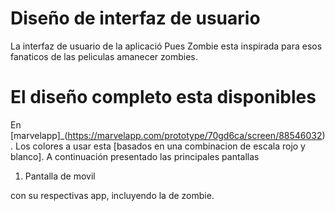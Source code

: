 # Diseño de interfaz de usuario 

La interfaz de usuario de la aplicació Pues Zombie esta inspirada para esos fanaticos de las peliculas amanecer zombies. 

# El diseño completo esta disponibles 
En [marvelapp]_(https://marvelapp.com/prototype/70gd6ca/screen/88546032)
. Los colores a usar esta [basados en una combinacion de escala rojo y blanco]. A continuación presentado las principales pantallas 

1. Pantalla de movil 

con su respectivas app, incluyendo la de zombie. 

<br>
<img  height = "700" src = "https://github.com/lorelia1818/Idea-Proyecto-Android/blob/main/documentos/imagenes/Pantalla1.jpeg>
<br>
